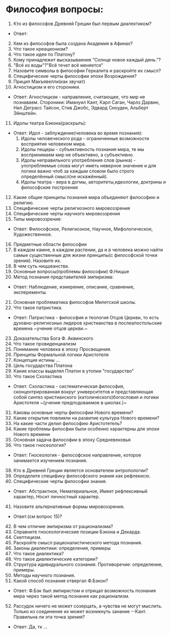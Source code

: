 # Философия вопросы:

1) Кто из философов Древней Греции был первым диалектиком?
  * Ответ: 
2) Кем из философов была создана Академия в Афинах?
3) Что такое креационизм?
4) Что такое идея по Платону?
5) Кому принадлежит высказываения "Солнце новое каждый день."?
6) "Всё из воды"?"Всё течет всё меняется"
7) Назовите символы в философии Геркалита и раскройте их смысл?
8) Специфические черты философии эпохи Возрождения?
9) Прицип Макъявелли(как звучат)
10) Агностицизм и его стороники.
  * Ответ: Агностицизм - направление, считающее, что мир не познаваем. Стороники: Имануил Кант, Карл Саган, Чарлз Дарвин, Нил Деграсс Тайсон, Стив Джобс, Эдвард Сноуден, Альберт Эйнштейн.
11) Идолы театра Бэкона(раскрыть):
  * Ответ: 
  Идол - заблуждение(человека во время познания):
    1) Идолы человеческого рода - ограниченные возможности восприятия человеком мира.
    2) Идолы пещеры - субъективность познания мира, те мы воспринимаем мир не объективно, а субъективно.
    3) Идолы неправильного употребления слов (рынка) - употребляемые слова могут иметь неверное значение и для логики важно чтоб за каждым словом было строго определённый смысл(не искажённый).
    4) Идолы театра - вера в догмы, авторитеты,идеологии, доктрины и философские построения

12) Какие общие принципы познания мира объединяют философию и религию.
13) Специфические черты религиозного мировоззрения
14) Специфические черты научного мировоззрения
15) Типы мировоззрения:
  * Ответ: Философское, Религиозное, Научное, Мифологическое, Художественное.
16) Предметные области философии
17) В каждом камне, в каждом растении, да и в человека можно найти самые существенные для жизни принципы(с философской точки зрения). Назовите их.
18) В чем суть ницшеанства.
19) Основные вопросы(проблемы философии) Ф.Ницше
20) Метод познания представителей эмпиризма:
 * Ответ: Наблюдение, измерение, описание, сравнение, эксперементы.
21) Основная проблематика философов Милетской школы.
22) Что такое патристика.
  * Ответ: Патристика - философия и теология Отцов Церкви, то есть духовно-религиозных лидеров христианства в послеапостольские времена ~учение отцов церкви.~
23) Доказательства Бога Ф. Аквинского
24) Что такое провиденциализм
25) Понимание человека в эпоху Просвещения.
26) Принципы Формальной логики Аристотеля
27) Концепция истины ...
28) Цель государства Платона
29) Какие классы выделял Платон в утопии "государство"
30) Что такое Схоластика 
  * Ответ: Схоластика -  систематическая философия, сконцентрированная вокруг университетов и представляющая собой синтез христианского (католического)богословия и логики Аристотеля ~(учение предподоваемое в школах.)~
31) Каковы основные черты философии Нового времени?
32) Какие открытия повлияли на развитие культура Нового времени?
34) На какие части делил философию Аристотетель?
35) Какие проблемы филосфии были особенно характерны для эпохи Нового времени
36) Основная задача философии в эпоху Средневековья 
37) Что такое гносеология?
  * Ответ: Гносеология - философское направление, которое занимается изучением познания.
38) Кто в Древней Греции является основателем антропологии?
39) Определите специфику философского знания как рефлекисю.
40) Специфические черты философии знания.
  * Ответ: Абстрактное, Нематериальное, Имеет рефлексивный характер, Носит личностный характер.
41) Назовите альтернативные формы мировоззрения.
  * Ответ:(см вопрос 15)?
42) В чем отличие эмпиризма от рационализма?
43) Справните гносеологические позиции Бэкона и Декарда.
44) Скептицизм.
45) Раскройте смысл рационалистического метода познания.
46) Законы диалектики: определения, примеры
47) Что такое диалектика?
48) Что такое диалектические категории?
49) Структура идивидуального сознания. Противоречие: определение, примеры.
50) Методы научного познания.
51) Какой способ познания отвергал Ф.Бэкон?
  * Ответ: Ф.Бэк был эмпиристом и отрицал возможность познания мира через такой метод познания как рационализм.
52) Рассудок ничего не может созерцать, а чувства не могут мыслить. Только из соединение их может возникнуть занание --Кант. Правильна ли эта точка зрения?
  * Ответ: Да, тк ...
